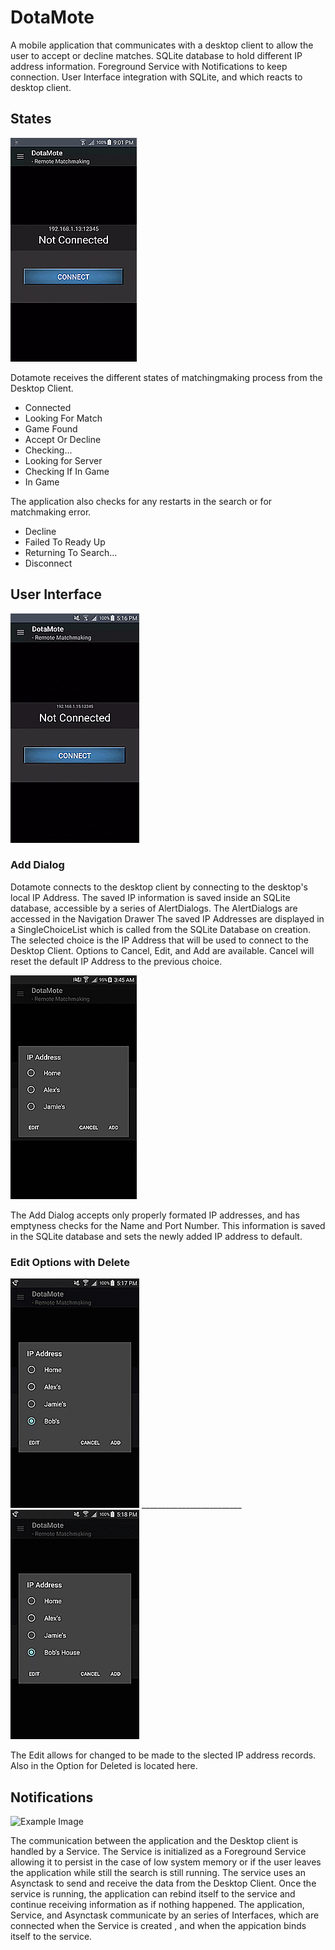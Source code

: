 # DotaMote

A mobile application that communicates with a desktop client to allow the user to accept or decline matches.
SQLite database to hold different IP address information. Foreground Service with Notifications to keep 
connection. User Interface integration with SQLite, and which reacts to desktop client.

## States 

![Example Image](/website/static/states.gif?raw=true)

Dotamote receives the different states of matchingmaking process from the Desktop Client.
  
  * Connected
  * Looking For Match
  * Game Found
  * Accept Or Decline
  * Checking...
  * Looking for Server
  * Checking If In Game
  * In Game
  
  The application also checks for any restarts in the search or for matchmaking error.

  * Decline 
  * Failed To Ready Up
  * Returning To Search...
  * Disconnect

## User Interface


![Example Image](/website/static/create.gif?raw=true)

### Add Dialog
Dotamote connects to the desktop client by connecting to the desktop's local IP Address. The saved IP information
is saved inside an SQLite database, accessible by a series of AlertDialogs. The AlertDialogs are accessed in the Navigation Drawer
The saved IP Addresses are displayed in a SingleChoiceList which is called from the SQLite Database on creation.  The selected choice is the IP Address that will be used to connect to the Desktop Client. Options to Cancel, Edit, and Add are available. Cancel will reset the default IP Address to the previous choice.

![Example Image](/website/static/add3.gif?raw=true)

The Add Dialog accepts only properly formated IP addresses, and has emptyness checks for the Name and Port Number. This information is 
saved in the SQLite database and sets the newly added IP address to default.


### Edit Options with Delete
![Example Image](/website/static/edit.gif?raw=true)  _________________________   ![Example Image](/website/static/delete.gif?raw=true)

The Edit allows for changed to be made to the slected IP address records. Also in the Option for Deleted is located here. 


## Notifications

![Example Image](/website/static/notificatition.gif?raw=true)

The communication between the application and the Desktop client is handled by a Service. The Service is initialized as a Foreground Service allowing it to persist in the case of low system memory or if the user leaves the application while still the search is still running. The service uses an Asynctask to send and receive the data from the Desktop Client. Once the service is running, the application can rebind itself to the service and continue receiving information as if nothing happened. The application, Service, and Asynctask communicate by an series of Interfaces, which are connected when the Service is created , and when the appication binds itself to the service.


